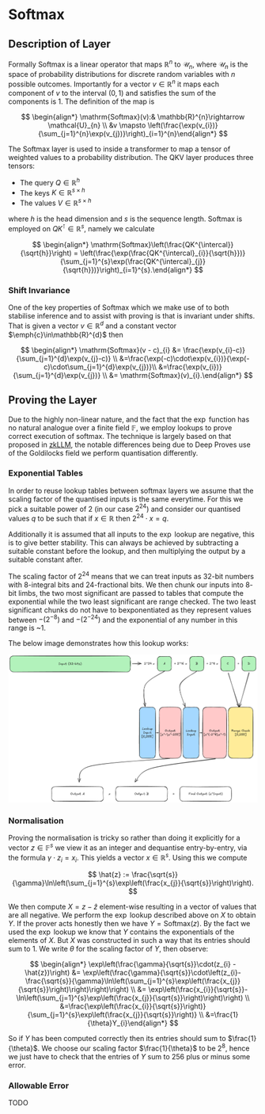 # Softmax

## Description of Layer

Formally Softmax is a linear operator that maps $`\mathbb{R}^{n}`$ to $`\mathcal{U}_{n}`$, where $`\mathcal{U}_{n}`$ is the space of probability distributions for discrete random variables with $`n`$ possible outcomes. Importantly for a vector $`v \in \mathbb{R}^{n}`$ it maps each component of $`v`$ to the interval $`(0,1)`$ and satisfies the sum of the components is $`1`$. The definition of the map is

$$ \begin{align*} \mathrm{Softmax}(v):& \mathbb{R}^{n}\rightarrow \mathcal{U}_{n} \\
&v \mapsto \left(\frac{\exp(v_{i})}{\sum_{j=1}^{n}\exp(v_{j})}\right)_{i=1}^{n}\end{align*} $$

The Softmax layer is used to inside a transformer to map a tensor of weighted values to a probability distribution. The QKV layer produces three tensors:
 
 - The query $` Q \in \mathbb{R}^{h}`$
 - The keys $` K \in \mathbb{R}^{s\times h}`$
 - The values $` V \in \mathbb{R}^{s \times h}`$

 where $` h`$ is the head dimension and $`s`$ is the sequence length. Softmax is employed on $`QK^{\intercal}\in \mathbb{R}^{s}`$, namely we calculate 

 $$ \begin{align*} \mathrm{Softmax}\left(\frac{QK^{\intercal}}{\sqrt{h}}\right) = \left(\frac{\exp(\frac{QK^{\intercal}_{i}}{\sqrt{h}})}{\sum_{j=1}^{s}\exp(\frac{QK^{\intercal}_{j}}{\sqrt{h}})}\right)_{i=1}^{s}.\end{align*} $$

 ### Shift Invariance

 One of the key properties of Softmax which we make use of to both stabilise inference and to assist with proving is that is invariant under shifts. That is given a vector $`v\in\mathbb{R}^{d}`$ and a constant vector $`\emph{c}\in\mathbb{R}^{d}`$ then 

 $$ \begin{align*}  \mathrm{Softmax}(v - c)_{i} &= \frac{\exp(v_{i}-c)}{\sum_{j=1}^{d}\exp(v_{j}-c)} \\ &=\frac{\exp(-c)\cdot\exp(v_{i})}{\exp(-c)\cdot\sum_{j=1}^{d}\exp(v_{j})}\\ &=\frac{\exp(v_{i})}{\sum_{j=1}^{d}\exp(v_{j})} \\ &= \mathrm{Softmax}(v)_{i}.\end{align*} $$

 ## Proving the Layer

 Due to the highly non-linear nature, and the fact that the $`\exp`$ function has no natural analogue over a finite field $`\mathbb{F}`$, we employ lookups to prove correct execution of softmax. The technique is largely based on that proposed in [zkLLM](https://arxiv.org/pdf/2404.16109), the notable differences being due to Deep Proves use of the Goldilocks field we perform quantisation differently. 

  ### Exponential Tables

 In order to reuse lookup tables between softmax layers we assume that the scaling factor of the quantised inputs is the same everytime. For this we pick a suitable power of $`2`$ (in our case $`2^{24}`$) and consider our quantised values $`q`$ to be such that if $`x\in\mathbb{R}`$ then $`2^{24} \cdot x = q`$. 

 Additionally it is assumed that all inputs to the $`\exp`$ lookup are negative, this is to give better stability. This can always be achieved by subtracting a suitable constant before the lookup, and then multiplying the output by a suitable constant after.

 The scaling factor of $`2^{24}`$ means that we can treat inputs as $`32`$-bit numbers with $`8`$-integral bits and $`24`$-fractional bits. We then chunk our inputs into $`8`$-bit limbs, the two most significant are passed to tables that compute the exponential while the two least significant are range checked. The two least significant chunks do not have to bexponentiated as they represent values between $`-(2^{-8})`$ and $`-(2^{-24})`$ and the exponential of any number in this range is ~$`1`$.

 The below image demonstrates how this lookup works:

 ![EXP Lookup](./img/EXP-Lookups.png)

 ### Normalisation

 Proving the normalisation is tricky so rather than doing it explicitly for a vector $`z\in\mathbb{F}^{s}`$ we view it as an integer and dequantise entry-by-entry, via the formula $`\gamma \cdot z_{i} = x_{i}`$. This yields a vector $`x\in\mathbb{R}^{s}`$. Using this we compute

 $$ \hat{z} := \frac{\sqrt{s}}{\gamma}\ln\left(\sum_{j=1}^{s}\exp\left(\frac{x_{j}}{\sqrt{s}}\right)\right). $$

 We then compute $`X = z - \hat{z}`$ element-wise resulting in a vector of values that are all negative. We perform the $`\exp`$ lookup described above on $`X`$ to obtain $`Y`$. If the prover acts honestly then we have $`Y = \mathrm{Softmax}(z)`$. By the fact we used the $`\exp`$ lookup we know that $`Y`$ contains the exponentials of the elements of $`X`$. But $`X`$ was constructed in such a way that its entries should sum to $`1`$. We write $`\theta`$ for the scaling factor of $`Y`$, then observe:

 $$ \begin{align*} \exp\left(\frac{\gamma}{\sqrt{s}}\cdot(z_{i} - \hat{z})\right) &= \exp\left(\frac{\gamma}{\sqrt{s}}\cdot\left(z_{i}-\frac{\sqrt{s}}{\gamma}\ln\left(\sum_{j=1}^{s}\exp\left(\frac{x_{j}}{\sqrt{s}}\right)\right)\right)\right) \\ &= \exp\left(\frac{x_{i}}{\sqrt{s}}-\ln\left(\sum_{j=1}^{s}\exp\left(\frac{x_{j}}{\sqrt{s}}\right)\right)\right) \\ &=\frac{\exp\left(\frac{x_{i}}{\sqrt{s}}\right)}{\sum_{j=1}^{s}\exp\left(\frac{x_{j}}{\sqrt{s}}\right)} \\ &=\frac{1}{\theta}Y_{i}\end{align*} $$

 So if $`Y`$ has been computed correctly then its entries should sum to $`\frac{1}{\theta}`$. We choose our scaling factor $`\frac{1}{\theta}`$ to be $`2^{8}`$, hence we just have to check that the entries of $`Y`$ sum to $`256`$ plus or minus some error.

 ### Allowable Error
 TODO



 